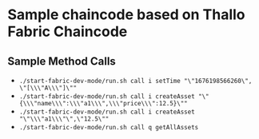 # Sample chaincode based on Thallo Fabric Chaincode

## Sample Method Calls

- `./start-fabric-dev-mode/run.sh call i setTime "\"1676198566260\", \"[\\\"A\\\"]\""`
- `./start-fabric-dev-mode/run.sh call i createAsset "\"{\\\"name\\\":\\\"a1\\\",\\\"price\\\":12.5}\""`
- `./start-fabric-dev-mode/run.sh call i createAsset "\"\\\"a1\\\"\",\"12.5\""`
- `./start-fabric-dev-mode/run.sh call q getAllAssets`